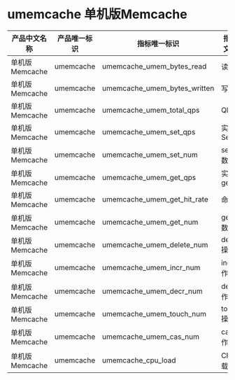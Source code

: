 # umemcache 单机版Memcache

| 产品中文名称      | 产品唯一标识    | 指标唯一标识                       | 指标中文名称    | 单位  | 备注 |
|-------------|-----------|------------------------------|-----------|-----|----|
| 单机版Memcache | umemcache | umemcache_umem_bytes_read    | 读流量       | Bps |    |
| 单机版Memcache | umemcache | umemcache_umem_bytes_written | 写流量       | Bps |    |
| 单机版Memcache | umemcache | umemcache_umem_total_qps     | QPS       | 次/s |    |
| 单机版Memcache | umemcache | umemcache_umem_set_qps       | 实例SetQPS  | 次/s |    |
| 单机版Memcache | umemcache | umemcache_umem_set_num       | set操作数    | 次   |    |
| 单机版Memcache | umemcache | umemcache_umem_get_qps       | 实例getQPS  | 次/s |    |
| 单机版Memcache | umemcache | umemcache_umem_get_hit_rate  | 命中率       | %   |    |
| 单机版Memcache | umemcache | umemcache_umem_get_num       | get操作数    | 次   |    |
| 单机版Memcache | umemcache | umemcache_umem_delete_num    | delete操作数 | 次   |    |
| 单机版Memcache | umemcache | umemcache_umem_incr_num      | incr操作数   | 次   |    |
| 单机版Memcache | umemcache | umemcache_umem_decr_num      | decr操作数   | 次   |    |
| 单机版Memcache | umemcache | umemcache_umem_touch_num     | touch操作数  | 次   |    |
| 单机版Memcache | umemcache | umemcache_umem_cas_num       | cas操作数    | 次   |    |
| 单机版Memcache | umemcache | umemcache_cpu_load           | CPU负载     | %   |    |
